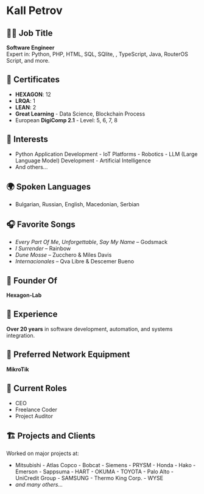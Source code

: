 # Kall Petrov

## 👨‍💻 Job Title
**Software Engineer**  
Expert in: Python, PHP, HTML, SQL, SQlite, , TypeScript, Java, RouterOS Script, and more.

## 🧾 Certificates
- **HEXAGON**: 12
- **LRQA**: 1
- **LEAN**: 2
- **Great Learning** - Data Science, Blockchain Process
- European **DigiComp 2.1** - Level: 5, 6, 7, 8

## 🧠 Interests
- Python Application Development  - IoT Platforms  - Robotics  - LLM (Large Language Model) Development  - Artificial Intelligence  
- And others...

## 🌍 Spoken Languages
- Bulgarian, Russian, English, Macedonian, Serbian  

## 🎧 Favorite Songs
- *Every Part Of Me*, *Unforgettable*, *Say My Name* – Godsmack  
- *I Surrender* – Rainbow  
- *Dune Mosse* – Zucchero & Miles Davis  
- *Internacionales* – Qva Libre & Descemer Bueno  

## 🏢 Founder Of
**Hexagon-Lab**

## 💼 Experience
**Over 20 years** in software development, automation, and systems integration.

## 🔌 Preferred Network Equipment
**MikroTik**

## 👔 Current Roles
- CEO  
- Freelance Coder  
- Project Auditor  

## 🏗️ Projects and Clients
Worked on major projects at:
- Mitsubishi  - Atlas Copco  - Bobcat  - Siemens  - PRYSM  - Honda  - Hako  - Emerson  - Sappsuma  - HART  - OKUMA  - TOYOTA  - Palo Alto  - UniCredit Group - SAMSUNG - Thermo King Corp. - WYSE  
- *and many others...*
